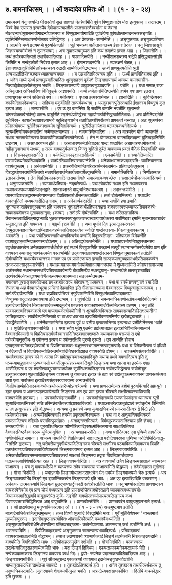 ## ७. बामनाधित्सम् । । ओं शब्दादेव प्रमितः ओं । । (१ - ३ - २४)
तमात्मस्थं येनु पश्यन्ति धीरास्तेषां सुखं शाश्वतं नेतरेषामिति पूर्वत्र विष्णुज्ञानादेव मोक्ष
इत्युक्तम् । तद्यस्तम् । विश्वे देवा उपासत इत्यस्यैव देवोपास्यत्वप्रतीतेः प्राप्तसमस्तैश्वर्याणां च
देवानां मोक्षादन्यार्थमुपासनायोगादन्योपासनया च विष्णुज्ञानायोगादिति पूर्वाक्षेपेण
पूर्वपक्षोत्थानादनन्तरसङ्गतिः । प्रवृत्तिनिमित्तसाधारण्येनोभयव प्रसिद्धिमाह । । अत्र प्रेरकत्व-
साम्येनेति । । अङ्गुष्ठमात्रः अङ्गुष्ठपरिमाणः । आत्मनि मध्ये हृदयमध्ये पुरुषस्तिष्ठति । भूते
भव्यस्य अतीतानागतस्य ईशानः प्रेरकः । ननु जिज्ञासासूत्रे जिज्ञास्यत्वमेवोक्तं न तूपास्यत्वम् ।
अत्र तूपास्यत्वमुच्यत इति कथं तदाक्षेप इत्यत आह । । जिज्ञासेति । । कथं तयोरक्यमित्यतो
लक्षणैक्यादित्याह । । श्रवणादिरूपेति । ।
नन्वीशानशब्दस्य रुद्रेपि प्रसिद्धत्वात्सोऽपि किमिति न सन्देहकोटौ निवेश्य इत्यत आह । ।
ईशानशब्दस्येति । । उपलक्षणं चैतत् । । ईशानशब्दप्रवृत्तिनिमित्तप्रेरकत्चस्य रुद्रादौ साम्येपीत्यपिद्रष्टव्यम् । ऊर्ध्वं प्राणमुन्नयतीति श्रुतौ अन्वयाप्रतीतेर्यत्तच्छब्दावध्याहत्यान्वयमाह । । य
उन्नयतितमित्यन्वय इति । । ऊर्ध्वं प्राणमितिवाक्य इति । । अनेन भाष्ये ऊर्ध्वं
प्राणमुन्नयतीत्यादितः क्षुत्युदाहरणं पूर्वपक्षे लिङ्गज्ञापनार्थं अन्यथा वामनमासीन-
मित्याद्येवोदाहृत्येतेत्युस्त भवति । लिङ्गत्रयस्यापि वायुपरत्वमुपपादयति । । यथेति । । यथा समात्
राजा अधिकृतान् अधिकारिणः विनिपुङ्के आज्ञापयति । कथं त्वमेतानधितिष्ठस्वेति एवमेव एषः
प्राणः इतरान् प्राणाशृथक् स्थाने सन्निधत्ते स्थ।।।यतीत्यर्थः । वृधास इत्यस्यार्थमाह । ।
ज्ञानादिति । । कुविदित्यस्य क्कचिदितापदेकथनम् । तद्विषया मकुर्वन्निति तात्पर्यकथनम् ।
अस्तुवामनश्रुतिस्तथापि ईशानस्य विष्णुत्वं कुत इत्यत आह । । तस्याश्चेति । । एष उ एव
वामनिरेष हि सर्वाणि वामानि नयतीति श्रुत्यन्तरे योगस्योक्तत्वेनोपेन्द्रो वामनः प्रांशुरिति
स्मृतेरर्थप्रसिद्धेश्च महायोगरूढिसिद्धत्वामितिभावः । अत्र प्रमितिपदमिति क्षुतेर्निरव-
काशत्वेरूपप्रावल्याभावे बहुलिङ्गवाधेन ततापितार्थविपरीतार्थ प्रापकत्वं नस्यात् ।
अतः श्रुत्यर्थस्य प्रमितत्वोक्त्या त्रुतेर्निरवकाशत्वमेव सूचितमित्यर्थः । त्रुतेर्लिङ्गापेक्षया
बलवत्वकथनेनेत्यर्थः । श्रुत्यर्थनिर्णायकथत्यादीनां क्रमेणलक्षणान्याह । । नाममात्रेणेत्यादिना । ।
अत्र मात्रपदेन योगो व्यावर्त्यते । तथाच नाममात्रेणेत्यस्य केवलयौगिकपदभिन्नगदेनेत्यर्थः । तेन
न योगरूढानां वामनादिशब्दानां युतित्वहानिरिति द्रष्टव्यम् । । असाधारणधर्म इति । ।
असाधारणधर्मप्रतिपादकः शब्दः शब्दार्पितः असाधारणधमोवत्यर्थः । नहीहानुमानमात्रं
लक्ष्यम् । तस्य वाक्यादुर्वलत्वात् किन्तु श्रुतितो दुर्बलं वाक्याच्च प्रवलं वैदिकं लिङ्गमिति भावः
। । निराकाङ्क्षपदानीति । । पर्यवसिताकाङ्क्षापदानीत्यर्थ' । । एकप्रमेयेति । । स्थानेतिव्याप्ति
वारणायैकप्रमेयप्रतिपादकेति । वाक्येऽतिव्याप्तिवारणायानेकेति । अनेकाक्षरात्मकपदादावति-
व्याप्तिवारणाय वाक्येत्पुस्तम् । । अनेकप्रमेयेति । । प्रकरणेतिव्याप्तिगरिहारार्थमनेकप्रमेय-
प्रतिपादकेत्पुस्तम् । विरुद्धार्थशास्त्रयोर्मिलितयो नत्वपरिहारार्थमेकार्थत्वात्पर्येत्युस्तमिति । ।
समानोस्तिरिति । । निर्णीतस्थल इतास्कर्तव्यम् । तेन विप्रतिपन्नप्रकरणादिगतसमानोक्तेः
समाख्यात्वव्यवच्छेदः । सक्षादर्थधीजनकत्वादित्यर्थः । । अनुमापकतयेति । । व्याप्यार्थप्रतिपाद-
नद्बारेत्यर्थः । यथाऽत्रैवयोयं मध्यम इति मध्यमपदस्य मध्यमत्वरुपव्याप्यप्रतिपादनद्वारे-
शानशब्दास्ते वायुत्वनिश्चायकत्वम् । । तदानन्तर्यमिति । । व्यास्यादिपादकद्वारमन्तरेणागमतया
विप्रतिपन्नार्थधीजनकत्वादिति । ततो दौर्बल्यमित्यर्थः । यथाऽत्रैव वामनधुतितो
मध्यमत्वादीलिङ्गानाम् । । अनेकार्थकद्वारेति । । यथा सर्वाणि हवा इमानि भूतान्याकाशादेवसमुत्पद्यन्त इति वाक्यस्य भूताद्यनेकार्थप्रतिपादनद्वारा शकारणत्वरुपव्याप्यप्रतिपादकत्वे-
नाकाशपदोमस्य भूताकाशानुमा;।कत्वम् । ततोऽपि दौर्बल्यमिति । । यथा तल्लिङ्गादित्य-
त्रैवानन्तत्वादिलिङ्गाद्वाभ्यादि भूतकारणत्वरूपभूताकाशत्वरूपव्यायार्थकस्य सर्वाणिहवा
इमानि भूतान्याकाशादेव समुताद्यन्त इति वाक्यस्य । । वह्नर्था।रत्वनेति । । यथा मूर्धानं दिव
इत्याद्यप्रकरणस्य देवमुखत्वयज्ञनाभित्वाद्यग्निज्ञाकवहर्थकप्रतिपादकत्वेन ज्योतिः शब्दोक्तस्या-
ग्नित्वानुमापकत्वम् । । अवमतेति । । यथा ज्योतिश्चरणाभिधानादित्यत्रैव कर्णादि विदूरत्वलिङ्ग-
प्रतिपादक विमेकर्णेति वाक्यादुदाहताग्निप्रकरणस्यदौर्वल्यम् । । । अतिबह्वर्थकथनेनेति । ।
यथाषट्प्रश्नोपनिषदूपस्थानस्य बह्वर्थकथकत्वेन अनेकप्रकरणार्थधीर्थकं इदं स्थानं
विष्णुपरमिति यज्ज्ञानं तत्पूर्वं स्थानान्तर्गतस्यैवमेवैष प्राण इति वाक्यस्य स्थानानुगणार्थकत्वमेव
वस्तव्यमिति तद्बाक्यगतप्राणशब्दोस्तस्य विष्णुत्वानुमापकत्वं ततोऽपि दौर्बल्यमिति
यथास्यैवस्थानस्य भगवत एव एष प्राणोऽजायत इत्यादि खण्डरूपान्मुख्यप्राणधर्मप्रतिपादकत्वेन
ततकरणात्सादृश्यमात्रेणेति । यथान्नमयप्राणमयमनोमयविज्ञानमयानन्दमया मे शुध्यन्तामिति
कोशपरसमाख्यया अत्रोस्तमेव स्थानान्तरस्थविप्रतिपन्नवाक्येनापि बोध्यमित्येव स्थलद्वयानु-
सन्धानर्थकं तत्सदृशत्वादिदं तदर्थपरमित्येवसादृश्यमात्रेणैतमन्नमयमात्मानम्पमा।सङ्क्रम्यैतमन्नम-
यमात्मानमुपसङ्क्रामतीत्याद्यन्नमयशब्दोस्तस्य कोशत्वानुमापकत्वम् । यथा वा स्मर्यमाणमनुमानं
स्यादिति त्तेपात्ताया अहं वैश्वानरोभूत्वा प्राणिनां देहमाश्रित इति गीतासमाख्याया वैश्वानरस्य
विष्णुत्वानुमापकत्वम् । । ततोऽपिदार्वल्यमिति । यथा ब्रह्मविदाप्रोतिपरं भृगुर्वैवारुणिरिति
विष्णुधर्मत्वप्रतिपादकतया विष्णुस्थानादुदाहतसमाख्याया इति द्रष्टव्यम् । । पूर्ववदिति । ।
समन्वयाधिकरणोस्तोपक्रमादिवदित्यर्थः । इत्यादीत्यादिपदेन निरवकाशादेकस्माद्रहुत्वेन
प्रबलस्य सावकाशस्यादौर्वल्यमित्यस्य ग्रहणम् । ननु तर्हि सावकाशत्वनिरवकाशत्वे एव
वाप्यवाधकत्वोपयोगिनी न क्षुत्यादित्वमित्यतः सावकाशत्वादिरहितक्षत्यादीनां जातिकृतप्राव-
ल्यदौर्वल्यनिमित्तको वा बाध्यवाधकभाव इत्यभिप्रेत्यैवमणमनिर्णय इत्येतद्व्याचष्टे । ।
विरुद्धैतेषामिति । । अनेनैवमणमनिर्णय इत्यस्य पूर्वं थ बलीय इत्यलमनिर्णय इत्यन्यथा
प्रतीतिर्निरस्ता भवति । । श्रुतिलिङ्गवाक्यानामिति । । यथा सर्वेष भूतेषु एतमेव ब्रह्मेत्याचक्षत
इत्यत्राभिविमानिनमात्मानं वैश्वानरमित्यादौ च विप्रतिपन्नसर्वगवैश्वानरादिनिष्ठब्रह्मात्मशब्दादेः
यथावाकाशः परायणं स एषो परोवरीयानुद्गीथः स एषोनन्त इत्यत्र य एषोन्तरक्षिणि पुरुषो
दृश्यते । एष आत्मेति होवाच एतदमृतमभयमेतद्ब्रह्येत्यादौ च विप्रतिगन्नाकाश-चक्षुरन्तस्थगतानन्तत्वामृतत्वादेः यथा च विमेकर्णेत्यत्र यं पृथिवी न वेदेत्यादौ च
विप्रतिपन्नज्योतिरन्तर्याम्पादिनिष्ठस्योदाहृत वाक्यस्येति ज्ञेयम् । । उपक्रमोपसंहारयोरिति । ।
यथावैश्वानर इत्यत्र को न आत्मा किं ब्रह्येत्पुपक्रमस्थद्रह्यादिश्रुतेः यथाच प्रथमे श्रवणादित्यत्र
इति तु पञ्चम्यामाहुतावापः पुरुषवचसो भवन्तीत्पुपसंहारस्थावादिश्रुतेः लिङ्गस्य यथा आत्मा वा
इदमेक एवाग्र आसीदित्यत्र य एष तपतीत्याद्युपक्रमवाक्योक्त सूर्यस्थितत्वलिङ्गस्य
सर्वत्रप्रसिद्धेत्यत्र सयोतोश्रुत इत्युपसंहारस्थ श्रुतत्वादिलिङ्गस्य वाक्यस्य तु यथान्तर इत्यत्र कं
ब्रह्म रवं ब्रह्मेत्पुपक्रमवाक्यस्य प्राणस्तथेत्यत्र तावा एताः सर्वाक्रच इत्यादेरुपसंहारस्ववाक्यस्य
अन्यत्रचेदिति विप्रतिपन्नार्थप्रतिपादकवाक्योपक्रमोपसंहारेभ्योऽन्यत्रेत्यर्थः । यथा प्राणस्तथेत्यत्र
ब्रह्मेमं पुरुषमित्यादि ब्रह्मश्रुतेः । दहर इत्यत्र य आत्माऽपहतपाप्येत्यादि लिङ्गस्य अत एव प्राण
इत्यत्र श्रीश्चते लक्ष्मीश्चपस्त्रावित्यादि वाक्यस्येति द्रष्टव्यम् । । उपक्रमोपसंहारावपीति । ।
उपक्रमोसंहारावपि उपक्रमोपसंहाराभ्यामन्यत्र श्रुतौ श्रुत्यादिनाऽर्थनिश्चये सति
तस्मिन्नेवार्थेतात्पर्यज्ञापकावित्यर्थः । यथाऽत्ताचरेत्यत्रातुर्ब्रह्मत्वे सर्वातृत्वेन विनिणति स एव
इत्युपसंहार इति बोद्धव्यम् । अन्यथा तु प्रकरणे यथा युम्बाद्यधिकरणे प्रकरणादीत्यत्र द्वे विद्ये
इति परमेश्वरोपक्रमः । अन्यमीशमित्यत्रापि तस्यैव प्रकृतत्वनिश्चायकः । यथा वा र
आनुमानिकाधिकरणे प्रकरणादित्यत्र तद्विष्णोः परममित्पुपसंहारः । अनाद्यनन्तमित्यादे-
विर्वष्णुप्रकरणतानिश्चाय इति ज्ञेयम् । । समख्यापीति । । यथा पुरुषविधमित्यत्र
शीर्ष्णोरित्याद्यिरुषक्ष्मोस्तिसमाना साक्षात्पितिपन्न वैश्वानरनिष्ठवैश्वानरस्य मूषित्यायुक्तिः
। । अन्यथाप्रकरणेति । । यथा परोदिवत्पर एना पृथिव्यै तावतीत्यं घृणीश्मोस्तिः समाना ।
अजस्य नाभाविति विप्रतिपन्नाजे साक्षादश्रुता परोदिवापरएना पृथिव्या परोदेवेभिरित्याद्यु-
स्तिरिति द्रष्टव्यम् ।
ननु परोवरीयानुद्गीथेत्यादिलिङ्गस्य श्रीश्चते लक्ष्मीश्च पठ्यावित्यादिवाक्यस्य विप्रति-
पन्नार्थव्याप्यप्रतिपादकत्वाविशेषात्कथं लिङ्गवाक्यभाव इत्यत आह । । लिङ्गवाक्ययोरिति. । ।
अनेकार्थप्रतिपादनमन्तराव्याप्यप्रतिपादकत्वं साक्षात्वं लिङ्गस्य तद्वारा विप्रतिपन्नार्थव्याप्य
पदात्मकत्वाविशेषादित्यत आह । । लिङ्गवाक्ययोरिति । । यत्र वाक्यार्थो तत्रैव
लिङ्गस्यसाक्षात्वं व्याप्यरूपः साक्षात्वम् । यत्र तु वाक्यार्थोऽपि न व्याप्यरूपः तदेव वाक्यस्या
साक्षात्वमिति बोद्धव्यम् । तदेवोदाहरण मुखेनाह । । गोत्रा भिदमिति । । यथाऽनयोः लिङ्गयोःसाक्षादसाक्षत्वेन भेदः एवमेव लिङ्गवाक्ययोः भेदः इत्यर्थः । अत्र लिङ्गवाक्ययोर्भेद लिङ्गे एव
द्रार्ष्टान्तिकत्वेन लिङ्गवाक्ये इति भावः । अत एव इत्यादिवदिति वत्करणम् । अनेकप-
दात्मकस्यापि लिङ्गत्वं छूतद्भाष्यतट्टीकादौ सर्वत्रोस्ततिति भावः ।
ननु भाष्योस्तदिशा प्राणशब्दस्य वाचकत्वेनैवमेव एष प्राण योयं मध्यमप्राण इति
प्राणशब्दोपेतवाक्योस्तप्राणे व्यापकत्वमध्यमत्वयोः विष्णावकाशसिद्धावपि वायुशब्दोपेत कुवि-
दङ्गेति वाक्योस्तरूपोपास्यत्वलिङ्गस्य कथं विष्णाववकाशसिद्धिरित्यत आह वापुत्वमिति । ।
प्राणत्वोस्तेरिति । । प्राणत्वपदेन वायुत्वमुपलभ्यते इत्यर्थः ।
। । ओं हृद्यपेक्षयातु मनुष्याधिकारत्वात् ओं । । ( १ - ३ - २५)
अङ्गुष्टमाव इतीति मात्रपदेनाधिकेराहित्युस्तमुस्तम् । तच्च विष्णौ श्रुत्यादि विरुद्धमिति
भावः । पूर्वं मूर्तिविशेषस्य ' व्यस्तमात्रं मुख्यमित्पुस्तम् । इदानीमगुष्टमात्रत्वोक्तिः
औपचारिकीत्यादि कथनवैयर्थ्यादिति । अङ्गुष्टव्यस्तिविरोधेनिर्धारणविना यत्किञ्चद्यष्टमा-
त्रत्वेनोपासायाः असम्भवात् कथं व्यर्थमिति अर्थः । । असम्भवादिति । । पिपीलिकाहृदयस्ये
अङ्गुष्टमात्र सामान्यस्यभावादित्यर्थः ।
प्रतिपादकत्वं वाक्यस्यासाक्षात्वमिति बोद्धव्यम् । तथाच लक्षणवाक्ये व्याप्यार्पकपदं लिङ्गं
तदर्थकानि निराकाङ्क्षपदानि । वाक्यमिति विवक्षितमिति भावः । तदेवोदाहरणमुखेन दर्शयति । ।
गोत्रभिदमिति । वत्करणस्य तद्यथेत्यादिवदुदाहरणार्थत्वमिति भावः । यद्वा लिङ्गं द्विविधम् ।
एकपदात्मकमनेकपदात्मकं चेति । नन्वेकपदात्मकस्य लिङ्गस्य वाक्यस्य कथं भेदः । द्वयो-
रप्यनेक पदात्मकत्वविशेषादित्यत आह । । लिङ्गवाक्ययोरिति । ।
पूर्वं सौत्रस्तुशब्द एवकारार्थो व्याख्यात इदानीमङ्गुष्ठभावेऽपीति भाष्यानुसारादपिशन्दार्थतया
व्याचष्टे । । तुशब्दोऽपिशब्दार्थ इति । । अनेन तुशब्दस्य तथापीत्यर्थकस्य तु मनुष्पाधिकारत्वादि-
त्युत्तरवाक्ये शेषत्वमपीत्पुस्त भवति । अत्राद्येस्वपक्षसाधकोक्तिः । द्वितीये बाधकोद्धार इति
छूक्रमः । ।
 